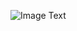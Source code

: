  ![Image Text](https://forum.cocos.org/uploads/default/original/3X/c/7/c755470be40c922affd05987e8cc85a4d7747b6f.gif)